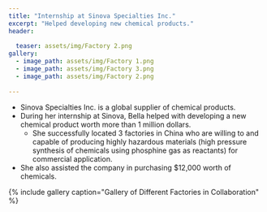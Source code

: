 ```yaml
---
title: "Internship at Sinova Specialties Inc."
excerpt: "Helped developing new chemical products."
header:
  
  teaser: assets/img/Factory 2.png
gallery:
  - image_path: assets/img/Factory 1.png
  - image_path: assets/img/Factory 3.png
  - image_path: assets/img/Factory 2.png
   
---
```


* Sinova Specialties Inc. is a global supplier of chemical products. 
* During her internship at Sinova, Bella helped with developing a new chemical product worth more than 1 million dollars. 
  * She successfully located 3 factories in China who are willing to and capable of producing highly hazardous materials (high pressure synthesis of chemicals using phosphine gas as reactants) for commercial application. 
* She also assisted the company in purchasing $12,000 worth of chemicals. 


{% include gallery caption="Gallery of Different Factories in Collaboration" %}
